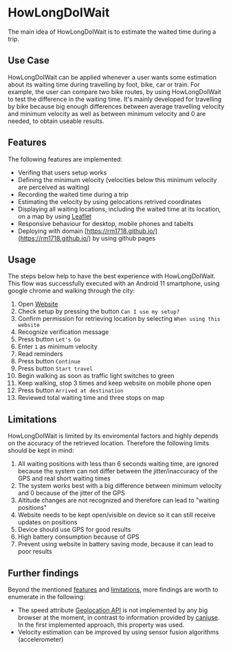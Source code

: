 # HowLongDoIWait
The main idea of HowLongDoIWait is to estimate the waited time during a trip.

## Use Case
HowLongDoIWait can be applied whenever a user wants some estimation about its waiting time during 
travelling by foot, bike, car or train. For example, the user can compare two bike routes, by using 
HowLongDoIWait to test the difference in the waiting time. It's mainly developed for travelling by bike because big enough differences between average travelling velocity and minimum velocity as well as between minimum velocity and 0 are needed, to obtain useable results.

## Features
The following features are implemented:
- Verifing that users setup works
- Defining the minimum velocity (velocities below this minimum velocity are perceived as waiting)
- Recording the waited time during a trip
- Estimating the velocity by using gelocations retrived coordinates
- Displaying all waiting locations, including the waited time at its location, on a map by 
using [Leaflet](https://leafletjs.com/index.html)
- Responsive behaviour for desktop, mobile phones and tabelts
- Deploying with domain [https://rm1718.github.io/](https://rm1718.github.io/) by using github pages

## Usage
The steps below help to have the best experience with HowLongDoIWait. This flow was successfully executed 
with an Android 11 smartphone, using google chrome and walking through the city:

1. Open [Website](https://rm1718.github.io/)
2. Check setup by pressing the button ```Can I use my setup?```
3. Confirm permission for retrieving location by selecting ```When using this website```
4. Recognize verification message
5. Press button ```Let's Go```
6. Enter ```1``` as minimum velocity
7. Read reminders
8. Press button ```Continue``` 
9. Press button ```Start travel```
10. Begin walking as soon as traffic light switches to green
11. Keep walking, stop 3 times and keep website on mobile phone open
12. Press button ```Arrived at destination```
13. Reviewed total waiting time and three stops on map

## Limitations
HowLongDoIWait is limited by its enviromental factors and highly depends on the accuracy of the retrieved location. Therefore the following
limits should be kept in mind:
1. All waiting positions with less than 6 seconds waiting time, are ignored because the 
system can not differ between the jitter/inaccuracy of the GPS and real short waiting times
2. The system works best with a big difference between minimum velocity and 0 because of the jitter of the GPS
3. Altitude changes are not recognized and therefore can lead to "waiting positions"
4. Website needs to be kept open/visible on device so it can still receive updates on positions
5. Device should use GPS for good results
6. High battery consumption because of GPS
7. Prevent using website in battery saving mode, because it can lead to poor results

## Further findings
Beyond the mentioned [features](#features) and [limitations](#limitations), more findings are worth to enumerate in the following:
- The speed attribute [Geolocation API](https://developer.mozilla.org/en-US/docs/Web/API/GeolocationCoordinates/speed) is not implemented by any big browser at the moment, in contrast to information provided by [caniuse](https://caniuse.com/?search=speed). In the first implemented approach, this property was used.
- Velocity estimation can be improved by using sensor fusion algorithms (accelerometer)